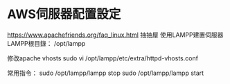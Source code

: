 # AWS伺服器配置設定
https://www.apachefriends.org/faq_linux.html
抽抽屋 使用LAMPP建置伺服器
LAMPP根目錄：
/opt/lampp


修改apache vhosts
sudo vi /opt/lampp/etc/extra/httpd-vhosts.conf

常用指令：
sudo /opt/lampp/lampp stop
sudo /opt/lampp/lampp start

